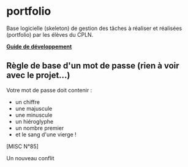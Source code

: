 # portfolio
Base logicielle (skeleton) de gestion des tâches à réaliser et réalisées (portfolio) par les élèves du CPLN.

**[Guide de développement](https://github.com/CPLN/portfolio/wiki/Guide-de-d%C3%A9veloppement)**

## Règle de base d'un mot de passe (rien à voir avec le projet...)
Votre mot de passe doit contenir :
 - un chiffre
 - une majuscule
 - une minuscule
 - un hiéroglyphe
 - un nombre premier
 - et le sang d'une vierge !
 
 [MISC N°85]
 
Un nouveau conflit
